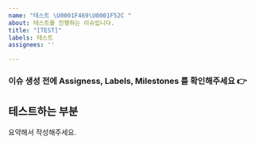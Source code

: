 ```yaml
---
name: "테스트 \U0001F469‍\U0001F52C "
about: 테스트를 진행하는 이슈입니다.
title: "[TEST]"
labels: 테스트
assignees: ''

---
```


### 이슈 생성 전에 Assigness, Labels, Milestones 를 확인해주세요 👉

## 테스트하는 부분
요약해서 작성해주세요.
